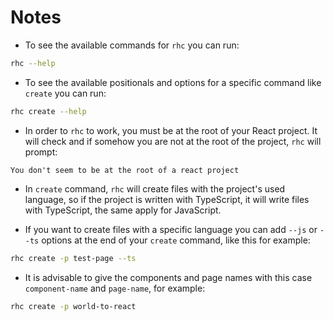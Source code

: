 # Notes

- To see the available commands for `rhc` you can run:

```sh
rhc --help
```

- To see the available positionals and options for a specific command like `create` you can run:

```sh
rhc create --help
```

- In order to `rhc` to work, you must be at the root of your React project. It will check and if somehow you are not at the root of the project, `rhc` will prompt:

```
You don't seem to be at the root of a react project
```

- In `create` command, `rhc` will create files with the project's used language, so if the project is written with TypeScript, it will write files with TypeScript, the same apply for JavaScript.

- If you want to create files with a specific language you can add `--js` or `--ts` options at the end of your `create` command, like this for example:

```sh
rhc create -p test-page --ts
```

- It is advisable to give the components and page names with this case `component-name` and `page-name`, for example:

```sh
rhc create -p world-to-react
```
